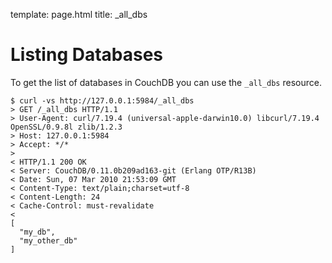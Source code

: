 template: page.html
title: _all_dbs

Listing Databases
=================

To get the list of databases in CouchDB you can use the `_all_dbs` resource.

    $ curl -vs http://127.0.0.1:5984/_all_dbs
    > GET /_all_dbs HTTP/1.1
    > User-Agent: curl/7.19.4 (universal-apple-darwin10.0) libcurl/7.19.4 OpenSSL/0.9.8l zlib/1.2.3
    > Host: 127.0.0.1:5984
    > Accept: */*
    > 
    < HTTP/1.1 200 OK
    < Server: CouchDB/0.11.0b209ad163-git (Erlang OTP/R13B)
    < Date: Sun, 07 Mar 2010 21:53:09 GMT
    < Content-Type: text/plain;charset=utf-8
    < Content-Length: 24
    < Cache-Control: must-revalidate
    < 
    [
      "my_db", 
      "my_other_db"
    ]
